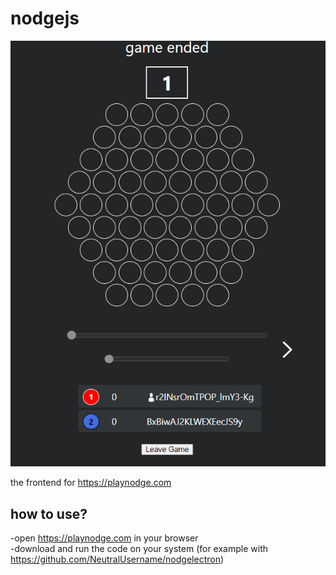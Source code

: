 # nodgejs
![](https://github.com/NeutralUsername/nodgejs/blob/master/NBaYP1HY2f.gif?raw=true)

the frontend for https://playnodge.com

## how to use?

-open https://playnodge.com in your browser  
-download and run the code on your system (for example with https://github.com/NeutralUsername/nodgelectron)

